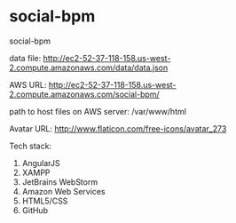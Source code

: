 # social-bpm
social-bpm

data file: http://ec2-52-37-118-158.us-west-2.compute.amazonaws.com/data/data.json

AWS URL: http://ec2-52-37-118-158.us-west-2.compute.amazonaws.com/social-bpm/

path to host files on AWS server: /var/www/html

Avatar URL: http://www.flaticon.com/free-icons/avatar_273

Tech stack:
  1. AngularJS
  2. XAMPP
  3. JetBrains WebStorm
  4. Amazon Web Services
  5. HTML5/CSS
  6. GitHub

